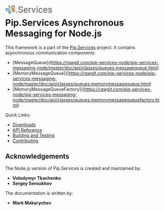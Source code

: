 # <img src="https://github.com/pip-services/pip-services/raw/master/design/Logo.png" alt="Pip.Services Logo" style="max-width:30%"> <br/> Pip.Services Asynchronous Messaging for Node.js

This framework is a part of the [Pip.Services](https://github.com/pip-services/pip-services) project.
It contains asynchronous communication components:

- [MessageQueue]((https://rawgit.com/pip-services-node/pip-services-messaging-node/master/doc/api/classes/queues.messagequeue.html)
- [MemoryMessageQueue]((https://rawgit.com/pip-services-node/pip-services-messaging-node/master/doc/api/classes/queues.memorymessagequeue.html)
- [MemoryMessageQueueFactory]((https://rawgit.com/pip-services-node/pip-services-messaging-node/master/doc/api/classes/queues.memorymessagequeuefactory.html)

Quick Links:

* [Downloads](https://github.com/pip-services-node/pip-services-messaging-node/blob/master/doc/Downloads.md)
* [API Reference]()
* [Building and Testing](https://github.com/pip-services/pip-services-messaging-node/blob/master/doc/Development.md)
* [Contributing](https://github.com/pip-services/pip-services-messaging-node/blob/master/doc/Development.md/#contrib)

## Acknowledgements

The Node.js version of Pip.Services is created and maintained by:
- **Volodymyr Tkachenko**
- **Sergey Seroukhov**

The documentation is written by:
- **Mark Makarychev**